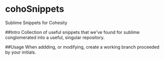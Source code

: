 cohoSnippets
============

Sublime Snippets for Cohesity

##Intro
Collection of useful snippets that we've found for sublime conglomerated into a useful, singular repository. 

##Usage
When addding, or modifying, create a working branch proceeded by your initials. 


